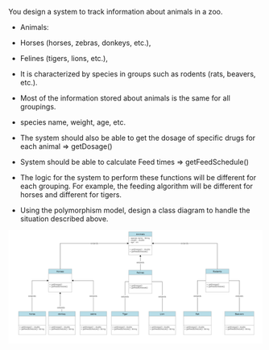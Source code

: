 You design a system to track information about animals in a zoo.

- Animals:
- Horses (horses, zebras, donkeys, etc.),
- Felines (tigers, lions, etc.),
- It is characterized by species in groups such as rodents (rats, beavers, etc.).
- Most of the information stored about animals is the same for all groupings.
- species name, weight, age, etc.
- The system should also be able to get the dosage of specific drugs for each animal => getDosage()
- System should be able to calculate Feed times => getFeedSchedule()
- The logic for the system to perform these functions will be different for each grouping. For example, the feeding algorithm will be different for horses and different for tigers.

- Using the polymorphism model, design a class diagram to handle the situation described above.




![Zoo](https://github.com/m1erla/javaPatika/blob/master/src/WeekThree/Zoo/Polymorphism%20.png)
